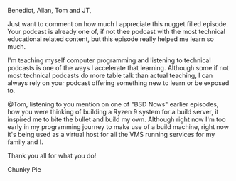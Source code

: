 Benedict, Allan, Tom and JT,

Just want to comment on how much I appreciate this nugget filled episode. Your podcast is already one of, if not thee podcast with the most technical educational related content, but this episode really helped me learn so much.

I'm teaching myself computer programming and listening to technical podcasts is one of the ways I accelerate that learning. Although some if not most technical podcasts do more table talk than actual teaching, I can always rely on your podcast offering something new to learn or be exposed to.

@Tom, listening to you mention on one of "BSD Nows" earlier episodes, how you were thinking of building a Ryzen 9 system for a build server, it inspired me to bite the bullet and build my own. Although right now I'm too early in my programming journey to make use of a build machine, right now it's being used as a virtual host for all the VMS running services for my family and I.

Thank you all for what you do!

Chunky Pie
